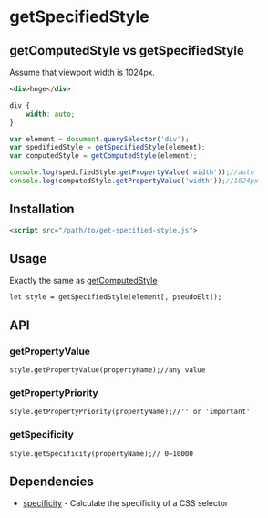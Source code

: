 # getSpecifiedStyle

## getComputedStyle vs getSpecifiedStyle

Assume that viewport width is 1024px.

```html
<div>hoge</div>
```

```css
div {
	width: auto;
}
```

```js
var element = document.querySelector('div');
var spedifiedStyle = getSpecifiedStyle(element);
var computedStyle = getComputedStyle(element);

console.log(spedifiedStyle.getPropertyValue('width'));//auto
console.log(computedStyle.getPropertyValue('width'));//1024px
```

## Installation

```html
<script src="/path/to/get-specified-style.js">
```

## Usage

Exactly the same as [getComputedStyle](https://developer.mozilla.org/en/docs/Web/API/Window/getComputedStyle)

```
let style = getSpecifiedStyle(element[, pseudoElt]);
```

## API

### getPropertyValue
```
style.getPropertyValue(propertyName);//any value
```
### getPropertyPriority
```
style.getPropertyPriority(propertyName);//'' or 'important'
```
### getSpecificity
```
style.getSpecificity(propertyName);// 0~10000
```

## Dependencies

- [specificity](https://www.npmjs.com/package/specificity) - Calculate the specificity of a CSS selector